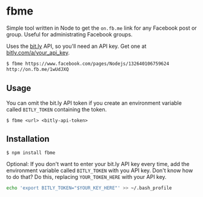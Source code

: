# fbme

Simple tool written in Node to get the `on.fb.me` link for any Facebook post or group. Useful for administrating Facebook groups.

Uses the [bit.ly](http://bit.ly) API, so you'll need an API key. Get one at [bitly.com/a/your_api_key](https://bitly.com/a/your_api_key).

```bash
$ fbme https://www.facebook.com/pages/Nodejs/132640106759624
http://on.fb.me/1wUdJXQ
```

## Usage

You can omit the bit.ly API token if you create an environment variable called `BITLY_TOKEN` containing the token.

```
$ fbme <url> <bitly-api-token>
```

## Installation

```
$ npm install fbme
```

Optional: If you don't want to enter your bit.ly API key every time, add the environment variable called `BITLY_TOKEN` with you API key. Don't know how to do that? Do this, replacing `YOUR_TOKEN_HERE` with your API key.

```bash
echo 'export BITLY_TOKEN="$YOUR_KEY_HERE"' >> ~/.bash_profile
```
